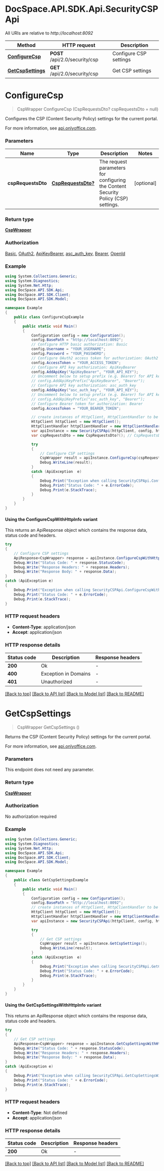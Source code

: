 # DocSpace.API.SDK.Api.SecurityCSPApi

All URIs are relative to *http://localhost:8092*

| Method | HTTP request | Description |
|--------|--------------|-------------|
| [**ConfigureCsp**](#configurecsp) | **POST** /api/2.0/security/csp | Configure CSP settings |
| [**GetCspSettings**](#getcspsettings) | **GET** /api/2.0/security/csp | Get CSP settings |

<a id="configurecsp"></a>
# **ConfigureCsp**
> CspWrapper ConfigureCsp (CspRequestsDto? cspRequestsDto = null)

Configures the CSP (Content Security Policy) settings for the current portal.

For more information, see [api.onlyoffice.com](https://api.onlyoffice.com/docspace/api-backend/usage-api/configure-csp/).

### Parameters

| Name | Type | Description | Notes |
|------|------|-------------|-------|
| **cspRequestsDto** | [**CspRequestsDto?**](CspRequestsDto.md) | The request parameters for configuring the Content Security Policy (CSP) settings. | [optional]  |

### Return type

[**CspWrapper**](CspWrapper.md)

### Authorization

[Basic](../README.md#Basic), [OAuth2](../README.md#OAuth2), [ApiKeyBearer](../README.md#ApiKeyBearer), [asc_auth_key](../README.md#asc_auth_key), [Bearer](../README.md#Bearer), [OpenId](../README.md#OpenId)

### Example
```csharp
using System.Collections.Generic;
using System.Diagnostics;
using System.Net.Http;
using DocSpace.API.SDK.Api;
using DocSpace.API.SDK.Client;
using DocSpace.API.SDK.Model;

namespace Example
{
    public class ConfigureCspExample
    {
        public static void Main()
        {
            Configuration config = new Configuration();
            config.BasePath = "http://localhost:8092";
            // Configure HTTP basic authorization: Basic
            config.Username = "YOUR_USERNAME";
            config.Password = "YOUR_PASSWORD";
            // Configure OAuth2 access token for authorization: OAuth2
            config.AccessToken = "YOUR_ACCESS_TOKEN";
            // Configure API key authorization: ApiKeyBearer
            config.AddApiKey("ApiKeyBearer", "YOUR_API_KEY");
            // Uncomment below to setup prefix (e.g. Bearer) for API key, if needed
            // config.AddApiKeyPrefix("ApiKeyBearer", "Bearer");
            // Configure API key authorization: asc_auth_key
            config.AddApiKey("asc_auth_key", "YOUR_API_KEY");
            // Uncomment below to setup prefix (e.g. Bearer) for API key, if needed
            // config.AddApiKeyPrefix("asc_auth_key", "Bearer");
            // Configure Bearer token for authorization: Bearer
            config.AccessToken = "YOUR_BEARER_TOKEN";

            // create instances of HttpClient, HttpClientHandler to be reused later with different Api classes
            HttpClient httpClient = new HttpClient();
            HttpClientHandler httpClientHandler = new HttpClientHandler();
            var apiInstance = new SecurityCSPApi(httpClient, config, httpClientHandler);
            var cspRequestsDto = new CspRequestsDto?(); // CspRequestsDto? | The request parameters for configuring the Content Security Policy (CSP) settings. (optional) 

            try
            {
                // Configure CSP settings
                CspWrapper result = apiInstance.ConfigureCsp(cspRequestsDto);
                Debug.WriteLine(result);
            }
            catch (ApiException  e)
            {
                Debug.Print("Exception when calling SecurityCSPApi.ConfigureCsp: " + e.Message);
                Debug.Print("Status Code: " + e.ErrorCode);
                Debug.Print(e.StackTrace);
            }
        }
    }
}
```

#### Using the ConfigureCspWithHttpInfo variant
This returns an ApiResponse object which contains the response data, status code and headers.

```csharp
try
{
    // Configure CSP settings
    ApiResponse<CspWrapper> response = apiInstance.ConfigureCspWithHttpInfo(cspRequestsDto);
    Debug.Write("Status Code: " + response.StatusCode);
    Debug.Write("Response Headers: " + response.Headers);
    Debug.Write("Response Body: " + response.Data);
}
catch (ApiException e)
{
    Debug.Print("Exception when calling SecurityCSPApi.ConfigureCspWithHttpInfo: " + e.Message);
    Debug.Print("Status Code: " + e.ErrorCode);
    Debug.Print(e.StackTrace);
}
```

### HTTP request headers

 - **Content-Type**: application/json
 - **Accept**: application/json


### HTTP response details
| Status code | Description | Response headers |
|-------------|-------------|------------------|
| **200** | Ok |  -  |
| **400** | Exception in Domains |  -  |
| **401** | Unauthorized |  -  |

[[Back to top]](#) [[Back to API list]](../README.md#documentation-for-api-endpoints) [[Back to Model list]](../README.md#documentation-for-models) [[Back to README]](../README.md)

<a id="getcspsettings"></a>
# **GetCspSettings**
> CspWrapper GetCspSettings ()

Returns the CSP (Content Security Policy) settings for the current portal.

For more information, see [api.onlyoffice.com](https://api.onlyoffice.com/docspace/api-backend/usage-api/get-csp-settings/).

### Parameters
This endpoint does not need any parameter.
### Return type

[**CspWrapper**](CspWrapper.md)

### Authorization

No authorization required

### Example
```csharp
using System.Collections.Generic;
using System.Diagnostics;
using System.Net.Http;
using DocSpace.API.SDK.Api;
using DocSpace.API.SDK.Client;
using DocSpace.API.SDK.Model;

namespace Example
{
    public class GetCspSettingsExample
    {
        public static void Main()
        {
            Configuration config = new Configuration();
            config.BasePath = "http://localhost:8092";
            // create instances of HttpClient, HttpClientHandler to be reused later with different Api classes
            HttpClient httpClient = new HttpClient();
            HttpClientHandler httpClientHandler = new HttpClientHandler();
            var apiInstance = new SecurityCSPApi(httpClient, config, httpClientHandler);

            try
            {
                // Get CSP settings
                CspWrapper result = apiInstance.GetCspSettings();
                Debug.WriteLine(result);
            }
            catch (ApiException  e)
            {
                Debug.Print("Exception when calling SecurityCSPApi.GetCspSettings: " + e.Message);
                Debug.Print("Status Code: " + e.ErrorCode);
                Debug.Print(e.StackTrace);
            }
        }
    }
}
```

#### Using the GetCspSettingsWithHttpInfo variant
This returns an ApiResponse object which contains the response data, status code and headers.

```csharp
try
{
    // Get CSP settings
    ApiResponse<CspWrapper> response = apiInstance.GetCspSettingsWithHttpInfo();
    Debug.Write("Status Code: " + response.StatusCode);
    Debug.Write("Response Headers: " + response.Headers);
    Debug.Write("Response Body: " + response.Data);
}
catch (ApiException e)
{
    Debug.Print("Exception when calling SecurityCSPApi.GetCspSettingsWithHttpInfo: " + e.Message);
    Debug.Print("Status Code: " + e.ErrorCode);
    Debug.Print(e.StackTrace);
}
```

### HTTP request headers

 - **Content-Type**: Not defined
 - **Accept**: application/json


### HTTP response details
| Status code | Description | Response headers |
|-------------|-------------|------------------|
| **200** | Ok |  -  |

[[Back to top]](#) [[Back to API list]](../README.md#documentation-for-api-endpoints) [[Back to Model list]](../README.md#documentation-for-models) [[Back to README]](../README.md)

